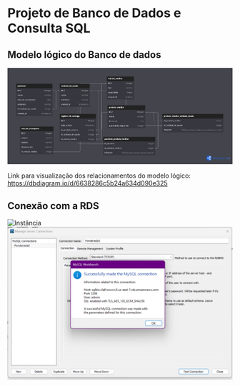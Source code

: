 # Projeto de Banco de Dados e Consulta SQL


## Modelo lógico do Banco de dados

![Modelo Lógico](/banco.png)

Link para visualização dos relacionamentos do modelo lógico: https://dbdiagram.io/d/6638286c5b24a634d090e325

## Conexão com a RDS

![Instância](/instância.jpg)
![Conexão](/conexão.png)


